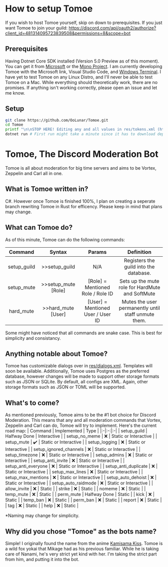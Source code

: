 # How to setup Tomoe

If you wish to host Tomoe yourself, skip on down to prerequisites. If you just want Tomoe to join your guild: https://discord.com/api/oauth2/authorize?client_id=481314095723839508&permissions=8&scope=bot

## Prerequisites

Having Dotnet Core SDK installed (Version 5.0 Preview as of this moment). You can get it from [Microsoft](https://dotnet.microsoft.com/download/dotnet/5.0) or the [Mono Project](https://www.mono-project.com/download/stable/). I am currently developing Tomoe with the Microsoft link, Visual Studio Code, and [Windows Terminal](https://www.microsoft.com/en-us/p/windows-terminal/9n0dx20hk701). I have yet to test Tomoe on any Linux Distro, and I'll never be able to test Tomoe on a Mac. While everything should theoretically work, there are no promises. If anything isn't working correctly, please open an issue and let me know.

## Setup

``` bash
git clone https://github.com/OoLunar/Tomoe.git
cd Tomoe
printf "\n\nSTOP HERE! Editing any and all values in res/tokens.xml (https://github.com/OoLunar/Tomoe/blob/master/res/tokens.xml) so everything works correctly.\n\n\n"
dotnet run # First run might take a minute since it has to download dependencies and whatnot.
```

# Tomoe, The Discord Moderation Bot

Tomoe is all about moderation for big time servers and aims to be Vortex, Zeppelin and Carl all in one.

## What is Tomoe written in?

C#. However once Tomoe is finished 100%, I plan on creating a seperate branch rewriting Tomoe in Rust for efficency. Please keep in mind that plans may change.

## What can Tomoe do?

As of this minute, Tomoe can do the following commands:

| Command | Syntax | Params | Definition |
|:-:|:-:|:-:|:-:|
| setup_guild | >>setup_guild | N/A | Registers the guild into the database. |
| setup_mute | >>setup_mute [Role] | [Role] = Mentioned Role / Role ID | Sets up the mute role for HardMute and SoftMute |
| hard_mute | >>hard_mute [User] | [User] = Mentioned User / User ID | Mutes the user permanently until staff unmute them. |

Some might have noticed that all commands are snake case. This is best for simplicity and consistancy.

## Anything notable about Tomoe?

Tomoe has customizable dialogs over in [res/dialogs.xml](https://github.com/OoLunar/Tomoe/blob/master/res/dialog.xml). Templates will soon be available. Additionally, Tomoe uses Postgres as the preferred database, however changes will be made to support other storage formats such as JSON or SQLite. By default, all configs are XML. Again, other storage formats such as JSON or TOML will be supported.

## What's to come?

As mentioned previously, Tomoe aims to be the #1 bot choice for Discord Moderation. This means that any and all moderation commands that Vortex, Zeppelin and Carl can do, Tomoe will try to implement. Here's the current road map:
| Command | Implemented | Type |
|:-|:-:|:-|
| setup_guild | Halfway Done | Interactive |
| setup_no_meme | :x: | Static or Interactive |
| setup_mute | :heavy_check_mark: | Static or Interactive |
| setup_logging | :x: | Static or Interactive |
| setup_ignored_channels | :x: | Static or Interactive |
| setup_timezone | :x: | Static or Interactive |
| setup_admins | :x: | Static or Interactive |
| setup_anti_invite | :x: | Static or Interactive |
| setup_anti_everyone | :x: | Static or Interactive |
| setup_anti_duplicate | :x: | Static or Interactive |
| setup_max_lines | :x: | Static or Interactive |
| setup_max_mentions | :x: | Static or Interactive |
| setup_auto_dehoist | :x: | Static or Interactive |
| setup_auto_raidmode | :x: | Static or Interactive |
| allow_invite | :x: | Static |
| strike | :x: | Static |
| nomeme | :x: | Static |
| temp_mute | :x: | Static |
| perm_mute | Halfway Done | Static |
| kick | :x: | Static |
| temp_ban | :x: | Static |
| perm_ban | :x: | Static |
| report | :x: | Static |
| tag | :x: | Static |
| help | :x: | Static |

*Naming may change for simplicity.

## Why did you chose "Tomoe" as the bots name?

Simple! I originally found the name from the anime [Kamisama Kiss](https://www.funimation.com/shows/kamisama-kiss/). Tomoe is a wild fox yokai that Mikage had as his previous familiar. While he is taking care of Nanami, he's very strict yet kind with her. I'm taking the strict part from him, and putting it into the bot.
